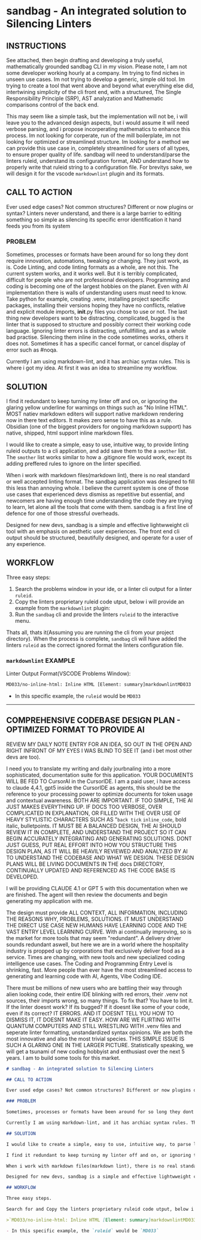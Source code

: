 # sandbag - An integrated solution to Silencing Linters

## INSTRUCTIONS

See attached, then begin drafting and developing a truly useful, mathematically grounded sandbag CLI in my vision. Please note, I am not some developer working hourly at a company. Im trying to find niches in unseen use cases. Im not trying to develop a generic, simple old tool. Im trying to create a tool that went above and beyond what everything else did, intertwining simplicity of the cli front end, with a structured, The Single Responsibility Principle (SRP), AST analyzation and Mathematic comparisons control of the back end.

This may seem like a simple task, but the implementation will not be, i will leave you to the advanced design aspects, but i would assume it will need verbose parsing, and i propose incorperating mathematics to enhance this process. Im not looking for corperate, run of the mill boilerplate, im not looking for optimized or streamlined structure. Im looking for a method we can provide this use case in, completely streamlined for users of all types, to ensure proper quality of life. sandbag will need to understand/parse the linters ruleid, understand its configuration format, AND understand how to properly write that ruleid string to a configuration file. For brevitys sake, we will design it for the vscode `markdownlint` plugin and its formats.

## CALL TO ACTION

Ever used edge cases? Not common structures? Different or now plugins or syntax? Linters never understand, and there is a large barrier to editing something so simple as silencing its specific error identification it hand feeds you from its system

### PROBLEM

Sometimes, processes or formats have been around for so long they dont require innovation, automations, tweaking or changing. They just work, as is. Code Linting, and code linting formats as a whole, are not this. The current system works, and it works well. But it is terribly complicated, difficult for people who are not professional developers. Programming and coding is becoming one of the largest hobbies on the planet. Even with AI implementation there is walls of understanding users must need to know. Take python for example, creating .venv, installing project specific packages, installing their versions hoping they have no conflicts, relative and explicit module imports, __init__.py files you chose to use or not. The last thing new developers want to be distracting, complicated, bugged is the linter that is supposed to structure and possibly correct their working code language. Ignoring linter errors is distracting, unfullfilling, and as a whole bad practise. Silencing them inline in the code sometimes works, others it does not. Sometimes it has a specific cancel format, or cancel display of error such as #noqa.

Currently I am using markdown-lint, and it has archiac syntax rules. This is where i got my idea. At first it was an idea to streamline my workflow.

## SOLUTION

I find it redundant to keep turning my linter off and on, or ignoring the glaring yellow underline for warnings on things such as "No Inline HTML". MOST natiev markdown editers will support native markdown rendering now in there text editors. It makes zero sense to have this as a rule. Obsidian (one of the biggest providers for ongoing markdown support) has native, shipped, html support inline markdown files.

I would like to create a simple, easy to use, intuitive way, to provide linting ruleid outputs to a cli application, and add save them to the a `smother` list. The `smother` list works similar to how a .gitignore file would work, except its adding preffered rules to ignore on the linter specified.

When i work with markdown files(markdown lint), there is no real standard or well accepted linting format.  The sandbag application was designed to fill this less than annoying whole. I believe the current system is one of those use cases that experienced devs dismiss as repetitive but essential, and newcomers are having enough time understanding the code they are trying to learn, let alone all the tools that come with them. sandbag is a first line of defence for one of those stressful overheads.

Designed for new devs, sandbag is a simple and effective lightwweight cli tool with an emphasis on aesthetic user experiences. The front end cli output should be structured, beautifully designed, and operate for a user of any experience.

## WORKFLOW

Three easy steps:

1. Search the problems window in your ide, or a linter cli output for a linter `ruleid`.
2. Copy the linters proprietary ruleid code utput, below i will provide an example from the `markdownlint` plugin:
3. Run the `sandbag` cli and provide the linters `ruleid` to the interactive menu.

Thats all, thats it(Assuming you are running the cli from your project directory). When the process is complete, `sandbag` cli will have added the linters `ruleid` as the correct ignored format the linters configuration file.

### `markdownlint` EXAMPLE

Linter Output Format(VSCODE Problems Window):

```bash
MD033/no-inline-html: Inline HTML [Element: summary]markdownlintMD033
```

- In this specific example, the `ruleid` would be `MD033`

---

## COMPREHENSIVE CODEBASE DESIGN PLAN - OPTIMIZED FORMAT TO PROVIDE AI

REVIEW MY DAILY NOTE ENTRY FOR AN IDEA, SO OUT IN THE OPEN AND RIGHT INFRONT OF MY EYES I WAS BLIND TO SEE IT (and i bet most other devs are too).

I need you to translate my writing and daily jourbnaling into a more sophisticated, documentation suite for this application. YOUR DOCUMENTS WILL BE FED TO CursorAI in the CursorIDE. I am a paid user, i have access to claude 4,4.1, gpt5 inside the CursorIDE as agents, this should be the reference to your processing power to optimize documents for token usage and contextual awareness. BOTH ARE IMPORTANT. IF TOO SIMPLE, THE AI JUST MAKES EVERYTHING UP. IF DOCS TOO VERBOSE, OVER COMPLICATED IN EXPLANATION, OR FILLED WITH THE OVER USE OF HEAVY STYLISTIC CHARACTERS SUCH AS "`back tick` ```inline_code```, bold italic, bulletpoints. IT MUST BE A BALANCED DESIGN, THE AI SHOULD REVIEW IT IN COMPLETE, AND UNDERSTAND THE PROJECT SO IT CAN BEGIN ACCURATELY INTEGRATING AND GENERATING SOLUTIONS. DONT JUST GUESS, PUT REAL EFFORT INTO HOW YOU STRUCTURE THIS DESIGN PLAN, AS IT WILL BE HEAVILY REVIEWED AND ANALYZED BY AI TO UNDERSTAND THE CODEBASE AND WHAT WE DESIGN. THESE DESIGN PLANS WILL BE LIVING DOCUMENTS IN THE docs DIRECTORY, CONTINUALLY UPDATED AND REFERENCED AS THE CODE BASE IS DEVELOPED.

I will be providing CLAUDE 4.1 or GPT 5 with this documentation when we are finished. The agent will then review the documents and begin generating my application with me.

The design must provide ALL CONTEXT, ALL INFORMATION, INCLUDING THE REASONS WHY, PROBLEMS, SOLUTIONS. IT MUST UNDERSTAND THE DIRECT USE CASE NEW HUMANS HAVE LEARNING CODE AND THE VAST ENTRY LEVEL LEARNING CURVE. With ai continually improving, so is the market for more tools that may seem "redundant". A delivery driver sounds redundant aswell, but here we are in a world where the hospitality industry is propped up by corporations that exclusively deliver food as a service. Times are changing, with new tools and new specialized coding intelligence use cases. The Coding and Programming Entry Level is shrinking, fast. More people than ever have the most streamlined access to generating and learning code with AI, Agents, Vibe Coding IDE.

There must be millions of new users who are battling their way through alien looking code, their entire IDE blinking with red errors, their .venv not sources, their imports wrong, so many things. To fix that? You have to lint it. If the linter doesnt work? If its bugged? If it doesnt like some of your code, even if its correct? IT ERRORS. AND IT DOESNT TELL YOU HOW TO DISMISS IT, IT DOESNT MAKE IT EASY. HOW ARE WE FLIRTING WITH QUANTUM COMPUTERS AND STILL WRESTLING WITH .venv files and seperate linter formatting, unstandardized syntax opinions. We are both the most innovative and also the most trivial species. THIS SIMPLE ISSUE IS SUCH A GLARING ONE IN THE LARGER PICTURE. Statistically speaking, we will get a tsunami of new coding hobbyist and enthusiast over the next 5 years. I am to build some tools for this market.

```markdown
# sandbag - An integrated solution to Silencing Linters

## CALL TO ACTION

Ever used edge cases? Not common structures? Different or now plugins or syntax? Linters never understand, and there is a large barrier to editing something so simple as silencing its specific error identification it hand feeds you from its system

### PROBLEM

Sometimes, processes or formats have been around for so long they dont require innovation, automations, tweaking or changing. They just work, as is. Code Linting, and code linting formats as a whole, are not this. The current system works, and it works well. But it is terribly complicated, difficult for people who are not professional developers. Programming and coding is becoming one of the largest hobbies on the planet. Even with AI implementation there is walls of understanding users must need to know. Take python for example, creating .venv, installing project specific packages, installing their versions hoping they have no conflicts, relative and explicit module imports, __init__.py files you chose to use or not. The last thing new developers want to be distracting, complicated, bugged is the linter that is supposed to structure and possibly correct their working code language. Ignoring linter errors is distracting, unfullfilling, and as a whole bad practise. Silencing them inline in the code sometimes works, others it does not. Sometimes it has a specific cancel format, or cancel display of error such as #noqa.

Currently I am using markdown-lint, and it has archiac syntax rules. This is where i got my idea. At first it was an idea to streamline my workflow.

## SOLUTION

I would like to create a simple, easy to use, intuitive way, to parse linting output rules, and add them to the languages ignore list for the current workspace. 

I find it redundant to keep turning my linter off and on, or ignoring the glaring yellow underline for warnings on things such as "No Inline HTML". MOST natiev markdown editers will support native markdown rendering now in there text editors. It makes zero sense to have this as a rule. Obsidian (one of the biggest providers for ongoing markdown support) has native, shipped, html support inline markdown files.

When i work with markdown files(markdown lint), there is no real standard or well accepted linting format.  The sandbag application was designed to fill this less than annoying whole. I believe the current system is one of those use cases that experienced devs dismiss as repetitive but essential, and newcomers are having enough time understanding the code they are trying to learn, let alone all the tools that come with them. sandbag is a first line of defence for one of those stressful overheads.

Designed for new devs, sandbag is a simple and effective lightwweight cli tool with an emphasis on aesthetic user experiences. The front end cli output should be structured, beautifully designed, and operate for a user of any experience.

## WORKFLOW

Three easy steps.

Search for and Copy the linters proprietary ruleid code utput, below i will provide an example from the `markdownlint` plugin:

>`MD033/no-inline-html: Inline HTML [Element: summary]markdownlintMD033

- In this specific example, the `ruleid` would be `MD033`
```
